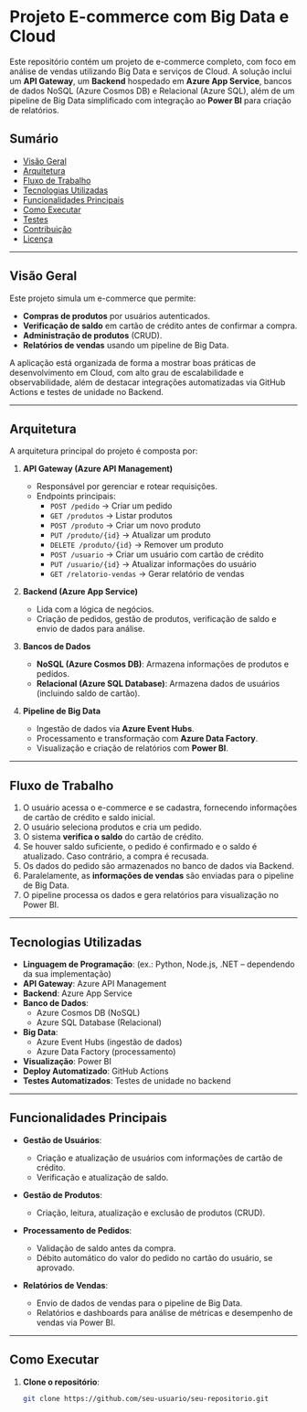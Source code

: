 # Projeto E-commerce com Big Data e Cloud

Este repositório contém um projeto de e-commerce completo, com foco em análise de vendas utilizando Big Data e serviços de Cloud. A solução inclui um **API Gateway**, um **Backend** hospedado em **Azure App Service**, bancos de dados NoSQL (Azure Cosmos DB) e Relacional (Azure SQL), além de um pipeline de Big Data simplificado com integração ao **Power BI** para criação de relatórios.

## Sumário
- [Visão Geral](#visão-geral)
- [Arquitetura](#arquitetura)
- [Fluxo de Trabalho](#fluxo-de-trabalho)
- [Tecnologias Utilizadas](#tecnologias-utilizadas)
- [Funcionalidades Principais](#funcionalidades-principais)
- [Como Executar](#como-executar)
- [Testes](#testes)
- [Contribuição](#contribuição)
- [Licença](#licença)

---

## Visão Geral
Este projeto simula um e-commerce que permite:
- **Compras de produtos** por usuários autenticados.
- **Verificação de saldo** em cartão de crédito antes de confirmar a compra.
- **Administração de produtos** (CRUD).
- **Relatórios de vendas** usando um pipeline de Big Data.

A aplicação está organizada de forma a mostrar boas práticas de desenvolvimento em Cloud, com alto grau de escalabilidade e observabilidade, além de destacar integrações automatizadas via GitHub Actions e testes de unidade no Backend.

---

## Arquitetura
A arquitetura principal do projeto é composta por:
1. **API Gateway (Azure API Management)**  
   - Responsável por gerenciar e rotear requisições.
   - Endpoints principais:
     - `POST /pedido` → Criar um pedido  
     - `GET /produtos` → Listar produtos  
     - `POST /produto` → Criar um novo produto  
     - `PUT /produto/{id}` → Atualizar um produto  
     - `DELETE /produto/{id}` → Remover um produto  
     - `POST /usuario` → Criar um usuário com cartão de crédito  
     - `PUT /usuario/{id}` → Atualizar informações do usuário  
     - `GET /relatorio-vendas` → Gerar relatório de vendas  

2. **Backend (Azure App Service)**  
   - Lida com a lógica de negócios.
   - Criação de pedidos, gestão de produtos, verificação de saldo e envio de dados para análise.

3. **Bancos de Dados**  
   - **NoSQL (Azure Cosmos DB)**: Armazena informações de produtos e pedidos.  
   - **Relacional (Azure SQL Database)**: Armazena dados de usuários (incluindo saldo de cartão).

4. **Pipeline de Big Data**  
   - Ingestão de dados via **Azure Event Hubs**.  
   - Processamento e transformação com **Azure Data Factory**.  
   - Visualização e criação de relatórios com **Power BI**.

---

## Fluxo de Trabalho
1. O usuário acessa o e-commerce e se cadastra, fornecendo informações de cartão de crédito e saldo inicial.
2. O usuário seleciona produtos e cria um pedido.
3. O sistema **verifica o saldo** do cartão de crédito.
4. Se houver saldo suficiente, o pedido é confirmado e o saldo é atualizado. Caso contrário, a compra é recusada.
5. Os dados do pedido são armazenados no banco de dados via Backend.
6. Paralelamente, as **informações de vendas** são enviadas para o pipeline de Big Data.
7. O pipeline processa os dados e gera relatórios para visualização no Power BI.

---

## Tecnologias Utilizadas
- **Linguagem de Programação**: (ex.: Python, Node.js, .NET – dependendo da sua implementação)
- **API Gateway**: Azure API Management
- **Backend**: Azure App Service
- **Banco de Dados**:
  - Azure Cosmos DB (NoSQL)
  - Azure SQL Database (Relacional)
- **Big Data**:
  - Azure Event Hubs (ingestão de dados)
  - Azure Data Factory (processamento)
- **Visualização**: Power BI
- **Deploy Automatizado**: GitHub Actions
- **Testes Automatizados**: Testes de unidade no backend

---

## Funcionalidades Principais
- **Gestão de Usuários**:
  - Criação e atualização de usuários com informações de cartão de crédito.
  - Verificação e atualização de saldo.
  
- **Gestão de Produtos**:
  - Criação, leitura, atualização e exclusão de produtos (CRUD).

- **Processamento de Pedidos**:
  - Validação de saldo antes da compra.
  - Débito automático do valor do pedido no cartão do usuário, se aprovado.

- **Relatórios de Vendas**:
  - Envio de dados de vendas para o pipeline de Big Data.
  - Relatórios e dashboards para análise de métricas e desempenho de vendas via Power BI.

---

## Como Executar
1. **Clone o repositório**:
   ```bash
   git clone https://github.com/seu-usuario/seu-repositorio.git
